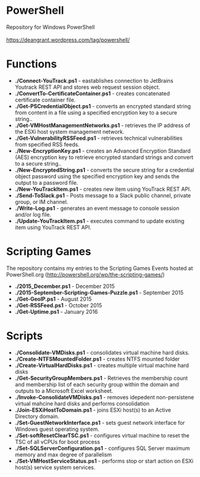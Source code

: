 # PowerShell
Repository for Windows PowerShell <br />
<br />
https://deangrant.wordpress.com/tag/powershell/

# Functions 
* **./Connect-YouTrack.ps1** - eastablishes connection to JetBrains Youtrack REST API and stores web request session object.  <br />
* **./ConvertTo-CertificateContainer.ps1** - creates concatenated certificate container file.  <br />
* **./Get-PSCredentialObject.ps1** - converts an encrypted standard string from content in a file using a specified encryption key to a secure string..  <br />
* **./Get-VMHostManagementNetworks.ps1** - retrieves the IP address of the ESXi host system management network.  <br />
* **./Get-VulnerabilityRSSFeed.ps1** - retrieves technical vulnerabilities from specified RSS feeds.  <br />
* **./New-EncryptionKey.ps1** - creates an Advanced Encryption Standard (AES) encryption key to retrieve encrypted standard strings and convert to a secure string..  <br />
* **./New-EncryptedString.ps1** - converts the secure string for a credential object password using the specified encryption key and sends the output to a password file.  <br />
* **./New-YouTrackItem.ps1** - creates new item using YouTrack REST API.  <br />
* **./Send-ToSlack.ps1** - Posts message to a Slack public channel, private group, or IM channel. <br />
* **./Write-Log.ps1** - generates an event message to console session and/or log file.  <br />
* **./Update-YouTrackItem.ps1** - executes command to update existing item using YouTrack REST API.  <br />

# Scripting Games 

The repository contains my entries to the Scripting Games Events hosted at PowerShell.org (http://powershell.org/wp/the-scripting-games/) <br />

* **./2015_December.ps1** - December 2015 <br />
* **./2015-September-Scripting-Games-Puzzle.ps1** - September 2015 <br />
* **./Get-GeoIP.ps1** - August 2015 <br />
* **./Get-RSSFeed.ps1** - October 2015 <br />
* **./Get-Uptime.ps1** - January 2016 <br />

# Scripts 

* **./Consolidate-VMDisks.ps1** - consolidates virtual machine hard disks. <br />
* **./Create-NTFSMountedFolder.ps1** - creates NTFS mounted folder <br />
* **./Create-VirtualHardDisks.ps1** - creates multiple virtual machine hard disks <br />
* **./Get-SecurityGroupMembers.ps1** - Retrieves the membership count and membership list of each security group within the domain and outputs to a Microsoft Excel worksheet.
* **./Invoke-ConsolidateVMDisks.ps1** - removes idepedent non-persistene virtual mahcine hard disks and performs consolidation <br />
* **./Join-ESXiHostToDomain.ps1** - joins ESXi host(s) to an Active Directory domain. <br />
* **./Set-GuestNetworkInterface.ps1** - sets guest network interface for Windows guest operating system. <br />
* **./Set-softResetClearTSC.ps1** - configures virtual machine to  reset the TSC of all vCPUs for boot process <br />
* **./Set-SQLServerConfiguration.ps1** - configures SQL Server maximum memory and max degree of parallelism <br />
* **./Set-VMHostServiceStatus.ps1** - performs stop or start action on ESXi host(s) service system services.   <br />
